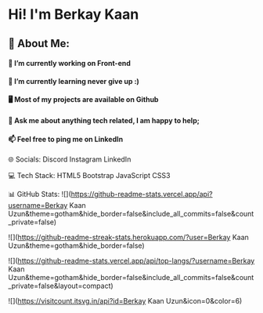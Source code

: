 # Hi! I'm Berkay Kaan
## 💫 About Me:
#### 🔭 I’m currently working on Front-end
#### 🌱 I’m currently learning never give up :)
#### 🖥 Most of my projects are available on Github
#### 💬 Ask me about anything tech related, I am happy to help;
#### 📫 Feel free to ping me on LinkedIn

🌐 Socials:
Discord Instagram LinkedIn

💻 Tech Stack:
HTML5 Bootstrap JavaScript CSS3

📊 GitHub Stats:
![](https://github-readme-stats.vercel.app/api?username=Berkay Kaan Uzun&theme=gotham&hide_border=false&include_all_commits=false&count_private=false)

![](https://github-readme-streak-stats.herokuapp.com/?user=Berkay Kaan Uzun&theme=gotham&hide_border=false)

![](https://github-readme-stats.vercel.app/api/top-langs/?username=Berkay Kaan Uzun&theme=gotham&hide_border=false&include_all_commits=false&count_private=false&layout=compact)

![](https://visitcount.itsvg.in/api?id=Berkay Kaan Uzun&icon=0&color=6)
